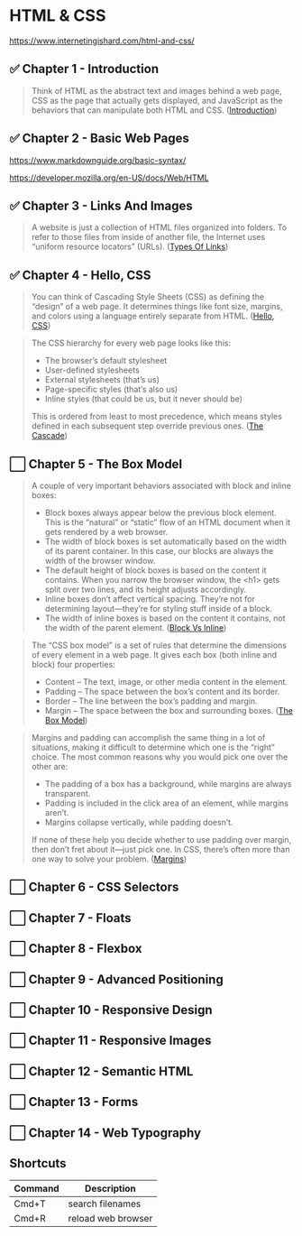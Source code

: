 # HTML & CSS

https://www.internetingishard.com/html-and-css/

## ✅ Chapter 1 - Introduction

> Think of HTML as the abstract text and images behind a web page, CSS as the page that actually gets displayed, and JavaScript as the behaviors that can manipulate both HTML and CSS. ([Introduction](https://www.internetingishard.com/html-and-css/introduction/#html-css-and-javascript))

## ✅ Chapter 2 - Basic Web Pages

https://www.markdownguide.org/basic-syntax/

https://developer.mozilla.org/en-US/docs/Web/HTML

## ✅ Chapter 3 - Links And Images

> A website is just a collection of HTML files organized into folders. To refer to those files from inside of another file, the Internet uses “uniform resource locators” (URLs). ([Types Of Links](https://www.internetingishard.com/html-and-css/links-and-images/#absolute-relative-and-root-relative-links))

## ✅ Chapter 4 - Hello, CSS

> You can think of Cascading Style Sheets (CSS) as defining the “design” of a web page. It determines things like font size, margins, and colors using a language entirely separate from HTML. ([Hello, CSS](https://www.internetingishard.com/html-and-css/hello-css/))

> The CSS hierarchy for every web page looks like this:
> * The browser’s default stylesheet
> * User-defined stylesheets
> * External stylesheets (that’s us)
> * Page-specific styles (that’s also us)
> * Inline styles (that could be us, but it never should be)
>
> This is ordered from least to most precedence, which means styles defined in each subsequent step override previous ones. ([The Cascade](https://www.internetingishard.com/html-and-css/hello-css/#the-cascade))

## ⬜ Chapter 5 - The Box Model

> A couple of very important behaviors associated with block and inline boxes:
> * Block boxes always appear below the previous block element. This is the “natural” or “static” flow of an HTML document when it gets rendered by a web browser.
> * The width of block boxes is set automatically based on the width of its parent container. In this case, our blocks are always the width of the browser window.
> * The default height of block boxes is based on the content it contains. When you narrow the browser window, the &lt;h1&gt; gets split over two lines, and its height adjusts accordingly.
> * Inline boxes don’t affect vertical spacing. They’re not for determining layout—they’re for styling stuff inside of a block.
> * The width of inline boxes is based on the content it contains, not the width of the parent element.
> ([Block Vs Inline](https://www.internetingishard.com/html-and-css/css-box-model/#block-elements-and-inline-elements))

> The “CSS box model” is a set of rules that determine the dimensions of every element in a web page. It gives each box (both inline and block) four properties:
> * Content – The text, image, or other media content in the element.
> * Padding – The space between the box’s content and its border.
> * Border – The line between the box’s padding and margin.
> * Margin – The space between the box and surrounding boxes.
> ([The Box Model](https://www.internetingishard.com/html-and-css/css-box-model/#content-padding-border-and-margin))

> Margins and padding can accomplish the same thing in a lot of situations, making it difficult to determine which one is the “right” choice. The most common reasons why you would pick one over the other are:
> * The padding of a box has a background, while margins are always transparent.
> * Padding is included in the click area of an element, while margins aren’t.
> * Margins collapse vertically, while padding doesn’t.
>
> If none of these help you decide whether to use padding over margin, then don’t fret about it—just pick one. In CSS, there’s often more than one way to solve your problem. ([Margins](https://www.internetingishard.com/html-and-css/css-box-model/#margins))


## ⬜ Chapter 6 - CSS Selectors

## ⬜ Chapter 7 - Floats

## ⬜ Chapter 8 - Flexbox

## ⬜ Chapter 9 - Advanced Positioning

## ⬜ Chapter 10 - Responsive Design

## ⬜ Chapter 11 - Responsive Images

## ⬜ Chapter 12 - Semantic HTML

## ⬜ Chapter 13 - Forms

## ⬜ Chapter 14 - Web Typography


## Shortcuts
| Command | Description |
| ------- | ----------- |
| Cmd+T   | search filenames |
| Cmd+R   | reload web browser |
